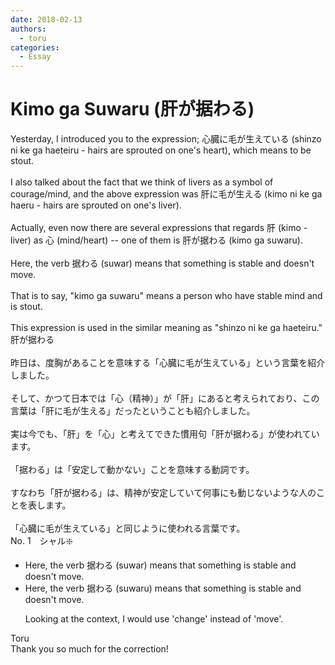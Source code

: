 ```yaml
---
date: 2018-02-13
authors:
  - toru
categories:
  - Essay
---
```


<h1 id="subject_show">Kimo ga Suwaru (肝が据わる)</h1>
<div class="date" hidden>Feb 13, 2018 18:53</div>
<div id="post"><div id="body_show_ori">
Yesterday, I introduced you to the expression; 心臓に毛が生えている (shinzo ni ke ga haeteiru - hairs are sprouted on one's heart), which means to be stout.<br/><br/>I also talked about the fact that we think of livers as a symbol of courage/mind, and the above expression was 肝に毛が生える (kimo ni ke ga haeru - hairs are sprouted on one's liver).<br/><br/>Actually, even now there are several expressions that regards 肝 (kimo - liver) as 心 (mind/heart) -- one of them is 肝が据わる (kimo ga suwaru).<br/><br/>Here, the verb 据わる (suwar) means that something is stable and doesn't move.<br/><br/>That is to say, "kimo ga suwaru" means a person who have stable mind and is stout.<br/><br/>This expression is used in the similar meaning as "shinzo ni ke ga haeteiru."
</div></div>

<!-- more -->

<div id="post_ja"><div id="body_show_mo">
肝が据わる<br/><br/>昨日は、度胸があることを意味する「心臓に毛が生えている」という言葉を紹介しました。<br/><br/>そして、かつて日本では「心（精神）」が「肝」にあると考えられており、この言葉は「肝に毛が生える」だったということも紹介しました。<br/><br/>実は今でも、「肝」を「心」と考えてできた慣用句「肝が据わる」が使われています。<br/><br/>「据わる」は「安定して動かない」ことを意味する動詞です。<br/><br/>すなわち「肝が据わる」は、精神が安定していて何事にも動じないような人のことを表します。<br/><br/>「心臓に毛が生えている」と同じように使われる言葉です。
</div></div>
<div id="block"><div class="first_name"> No. 1　<span class="just_name">シャル❇️</span></div><div id="block2">
<ul class="correction_field">
<li class="incorrect">Here, the verb 据わる (suwar) means that something is stable and doesn't move.</li>
<li class="corrected correct">
Here, the verb 据わる (suwaru) means that something is stable and doesn't move.
<p class="correction_comment">Looking at the context, I would use 'change' instead of 'move'.</p>
</li>
</ul>
</div><div class="name"><span class="just_name">Toru</span><br>
Thank you so much for the correction!
</div>
</div>
